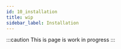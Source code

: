 ```yaml
---
id: 10_installation
title: wip
sidebar_label: Installation
---
```



:::caution
This is page is work in progress
:::